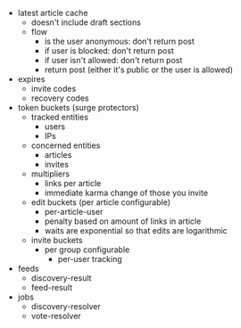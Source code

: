 - latest article cache
	- doesn't include draft sections
	- flow
		- is the user anonymous: don't return post
		- if user is blocked: don't return post
		- if user isn't allowed: don't return post
		- return post (either it's public or the user is allowed)
- expires
	- invite codes
	- recovery codes
- token buckets (surge protectors)
	- tracked entities
		- users
		- IPs
	- concerned entities
		- articles
		- invites
	- multipliers
		- links per article
		- immediate karma change of those you invite
	- edit buckets (per article configurable)
		- per-article-user
		- penalty based on amount of links in article
		- waits are exponential so that edits are logarithmic
	- invite buckets
		- per group configurable
			- per-user tracking
- feeds
	- discovery-result
	- feed-result
- jobs
	- discovery-resolver
	- vote-resolver